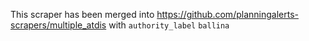 This scraper has been merged into https://github.com/planningalerts-scrapers/multiple_atdis
with `authority_label` `ballina`
